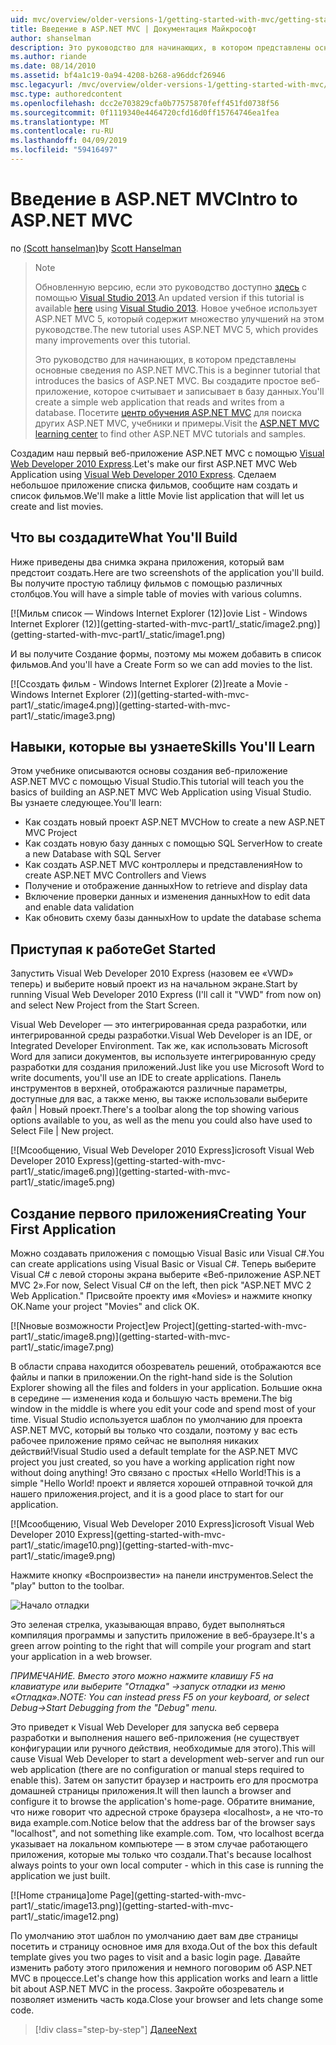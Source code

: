 ```yaml
---
uid: mvc/overview/older-versions-1/getting-started-with-mvc/getting-started-with-mvc-part1
title: Введение в ASP.NET MVC | Документация Майкрософт
author: shanselman
description: Это руководство для начинающих, в котором представлены основные сведения по ASP.NET MVC. Создание простого веб-приложения, которое считывает и записывает в базу данных.
ms.author: riande
ms.date: 08/14/2010
ms.assetid: bf4a1c19-0a94-4208-b268-a96ddcf26946
msc.legacyurl: /mvc/overview/older-versions-1/getting-started-with-mvc/getting-started-with-mvc-part1
msc.type: authoredcontent
ms.openlocfilehash: dcc2e703829cfa0b77575870feff451fd0738f56
ms.sourcegitcommit: 0f1119340e4464720cfd16d0ff15764746ea1fea
ms.translationtype: MT
ms.contentlocale: ru-RU
ms.lasthandoff: 04/09/2019
ms.locfileid: "59416497"
---
```

# <a name="intro-to-aspnet-mvc"></a><span data-ttu-id="a731c-104">Введение в ASP.NET MVC</span><span class="sxs-lookup"><span data-stu-id="a731c-104">Intro to ASP.NET MVC</span></span>

<span data-ttu-id="a731c-105">по [(Scott hanselman)](https://github.com/shanselman)</span><span class="sxs-lookup"><span data-stu-id="a731c-105">by [Scott Hanselman](https://github.com/shanselman)</span></span>

> > [!NOTE]
> > <span data-ttu-id="a731c-106">Обновленную версию, если это руководство доступно [здесь](../../getting-started/introduction/getting-started.md) с помощью [Visual Studio 2013](https://my.visualstudio.com/Downloads?q=visual%20studio%202013).</span><span class="sxs-lookup"><span data-stu-id="a731c-106">An updated version if this tutorial is available [here](../../getting-started/introduction/getting-started.md) using [Visual Studio 2013](https://my.visualstudio.com/Downloads?q=visual%20studio%202013).</span></span> <span data-ttu-id="a731c-107">Новое учебное использует ASP.NET MVC 5, который содержит множество улучшений на этом руководстве.</span><span class="sxs-lookup"><span data-stu-id="a731c-107">The new tutorial uses ASP.NET MVC 5, which provides many improvements over this tutorial.</span></span>
>
>
> <span data-ttu-id="a731c-108">Это руководство для начинающих, в котором представлены основные сведения по ASP.NET MVC.</span><span class="sxs-lookup"><span data-stu-id="a731c-108">This is a beginner tutorial that introduces the basics of ASP.NET MVC.</span></span> <span data-ttu-id="a731c-109">Вы создадите простое веб-приложение, которое считывает и записывает в базу данных.</span><span class="sxs-lookup"><span data-stu-id="a731c-109">You'll create a simple web application that reads and writes from a database.</span></span> <span data-ttu-id="a731c-110">Посетите [центр обучения ASP.NET MVC](../../../index.md) для поиска других ASP.NET MVC, учебники и примеры.</span><span class="sxs-lookup"><span data-stu-id="a731c-110">Visit the [ASP.NET MVC learning center](../../../index.md) to find other ASP.NET MVC tutorials and samples.</span></span>


<span data-ttu-id="a731c-111">Создадим наш первый веб-приложение ASP.NET MVC с помощью [Visual Web Developer 2010 Express](https://www.microsoft.com/express/Web/).</span><span class="sxs-lookup"><span data-stu-id="a731c-111">Let's make our first ASP.NET MVC Web Application using [Visual Web Developer 2010 Express](https://www.microsoft.com/express/Web/).</span></span> <span data-ttu-id="a731c-112">Сделаем небольшое приложение списка фильмов, сообщите нам создать и список фильмов.</span><span class="sxs-lookup"><span data-stu-id="a731c-112">We'll make a little Movie list application that will let us create and list movies.</span></span>

## <a name="what-youll-build"></a><span data-ttu-id="a731c-113">Что вы создадите</span><span class="sxs-lookup"><span data-stu-id="a731c-113">What You'll Build</span></span>

<span data-ttu-id="a731c-114">Ниже приведены два снимка экрана приложения, который вам предстоит создать.</span><span class="sxs-lookup"><span data-stu-id="a731c-114">Here are two screenshots of the application you'll build.</span></span> <span data-ttu-id="a731c-115">Вы получите простую таблицу фильмов с помощью различных столбцов.</span><span class="sxs-lookup"><span data-stu-id="a731c-115">You will have a simple table of movies with various columns.</span></span>

[![M<span data-ttu-id="a731c-116">ильм список — Windows Internet Explorer (12)]</span><span class="sxs-lookup"><span data-stu-id="a731c-116">ovie List - Windows Internet Explorer (12)]</span></span>(getting-started-with-mvc-part1/_static/image2.png)](getting-started-with-mvc-part1/_static/image1.png)

<span data-ttu-id="a731c-117">И вы получите Создание формы, поэтому мы можем добавить в список фильмов.</span><span class="sxs-lookup"><span data-stu-id="a731c-117">And you'll have a Create Form so we can add movies to the list.</span></span>

[![C<span data-ttu-id="a731c-118">создать фильм - Windows Internet Explorer (2)]</span><span class="sxs-lookup"><span data-stu-id="a731c-118">reate a Movie - Windows Internet Explorer (2)]</span></span>(getting-started-with-mvc-part1/_static/image4.png)](getting-started-with-mvc-part1/_static/image3.png)

## <a name="skills-youll-learn"></a><span data-ttu-id="a731c-119">Навыки, которые вы узнаете</span><span class="sxs-lookup"><span data-stu-id="a731c-119">Skills You'll Learn</span></span>

<span data-ttu-id="a731c-120">Этом учебнике описываются основы создания веб-приложение ASP.NET MVC с помощью Visual Studio.</span><span class="sxs-lookup"><span data-stu-id="a731c-120">This tutorial will teach you the basics of building an ASP.NET MVC Web Application using Visual Studio.</span></span> <span data-ttu-id="a731c-121">Вы узнаете следующее.</span><span class="sxs-lookup"><span data-stu-id="a731c-121">You'll learn:</span></span>

- <span data-ttu-id="a731c-122">Как создать новый проект ASP.NET MVC</span><span class="sxs-lookup"><span data-stu-id="a731c-122">How to create a new ASP.NET MVC Project</span></span>
- <span data-ttu-id="a731c-123">Как создать новую базу данных с помощью SQL Server</span><span class="sxs-lookup"><span data-stu-id="a731c-123">How to create a new Database with SQL Server</span></span>
- <span data-ttu-id="a731c-124">Как создать ASP.NET MVC контроллеры и представления</span><span class="sxs-lookup"><span data-stu-id="a731c-124">How to create ASP.NET MVC Controllers and Views</span></span>
- <span data-ttu-id="a731c-125">Получение и отображение данных</span><span class="sxs-lookup"><span data-stu-id="a731c-125">How to retrieve and display data</span></span>
- <span data-ttu-id="a731c-126">Включение проверки данных и изменения данных</span><span class="sxs-lookup"><span data-stu-id="a731c-126">How to edit data and enable data validation</span></span>
- <span data-ttu-id="a731c-127">Как обновить схему базы данных</span><span class="sxs-lookup"><span data-stu-id="a731c-127">How to update the database schema</span></span>

## <a name="get-started"></a><span data-ttu-id="a731c-128">Приступая к работе</span><span class="sxs-lookup"><span data-stu-id="a731c-128">Get Started</span></span>

<span data-ttu-id="a731c-129">Запустить Visual Web Developer 2010 Express (назовем ее «VWD» теперь) и выберите новый проект из на начальном экране.</span><span class="sxs-lookup"><span data-stu-id="a731c-129">Start by running Visual Web Developer 2010 Express (I'll call it "VWD" from now on) and select New Project from the Start Screen.</span></span>

<span data-ttu-id="a731c-130">Visual Web Developer — это интегрированная среда разработки, или интегрированной среды разработки.</span><span class="sxs-lookup"><span data-stu-id="a731c-130">Visual Web Developer is an IDE, or Integrated Developer Environment.</span></span> <span data-ttu-id="a731c-131">Так же, как использовать Microsoft Word для записи документов, вы используете интегрированную среду разработки для создания приложений.</span><span class="sxs-lookup"><span data-stu-id="a731c-131">Just like you use Microsoft Word to write documents, you'll use an IDE to create applications.</span></span> <span data-ttu-id="a731c-132">Панель инструментов в верхней, отображаются различные параметры, доступные для вас, а также меню, вы также использовали выберите файл | Новый проект.</span><span class="sxs-lookup"><span data-stu-id="a731c-132">There's a toolbar along the top showing various options available to you, as well as the menu you could also have used to Select File | New project.</span></span>

[![M<span data-ttu-id="a731c-133">сообщению, Visual Web Developer 2010 Express]</span><span class="sxs-lookup"><span data-stu-id="a731c-133">icrosoft Visual Web Developer 2010 Express]</span></span>(getting-started-with-mvc-part1/_static/image6.png)](getting-started-with-mvc-part1/_static/image5.png)

## <a name="creating-your-first-application"></a><span data-ttu-id="a731c-134">Создание первого приложения</span><span class="sxs-lookup"><span data-stu-id="a731c-134">Creating Your First Application</span></span>

<span data-ttu-id="a731c-135">Можно создавать приложения с помощью Visual Basic или Visual C#.</span><span class="sxs-lookup"><span data-stu-id="a731c-135">You can create applications using Visual Basic or Visual C#.</span></span> <span data-ttu-id="a731c-136">Теперь выберите Visual C# с левой стороны экрана выберите «Веб-приложение ASP.NET MVC 2».</span><span class="sxs-lookup"><span data-stu-id="a731c-136">For now, Select Visual C# on the left, then pick "ASP.NET MVC 2 Web Application."</span></span> <span data-ttu-id="a731c-137">Присвойте проекту имя «Movies» и нажмите кнопку ОК.</span><span class="sxs-lookup"><span data-stu-id="a731c-137">Name your project "Movies" and click OK.</span></span>

[![N<span data-ttu-id="a731c-138">новые возможности Project]</span><span class="sxs-lookup"><span data-stu-id="a731c-138">ew Project]</span></span>(getting-started-with-mvc-part1/_static/image8.png)](getting-started-with-mvc-part1/_static/image7.png)

<span data-ttu-id="a731c-139">В области справа находится обозреватель решений, отображаются все файлы и папки в приложении.</span><span class="sxs-lookup"><span data-stu-id="a731c-139">On the right-hand side is the Solution Explorer showing all the files and folders in your application.</span></span> <span data-ttu-id="a731c-140">Большие окна в середине — изменения кода и большую часть времени.</span><span class="sxs-lookup"><span data-stu-id="a731c-140">The big window in the middle is where you edit your code and spend most of your time.</span></span> <span data-ttu-id="a731c-141">Visual Studio используется шаблон по умолчанию для проекта ASP.NET MVC, который вы только что создали, поэтому у вас есть рабочее приложение прямо сейчас не выполняя никаких действий!</span><span class="sxs-lookup"><span data-stu-id="a731c-141">Visual Studio used a default template for the ASP.NET MVC project you just created, so you have a working application right now without doing anything!</span></span> <span data-ttu-id="a731c-142">Это связано с простых «Hello World!</span><span class="sxs-lookup"><span data-stu-id="a731c-142">This is a simple "Hello World!</span></span> <span data-ttu-id="a731c-143">проект и является хорошей отправной точкой для нашего приложения.</span><span class="sxs-lookup"><span data-stu-id="a731c-143">project, and it is a good place to start for our application.</span></span>

[![M<span data-ttu-id="a731c-144">сообщению, Visual Web Developer 2010 Express]</span><span class="sxs-lookup"><span data-stu-id="a731c-144">icrosoft Visual Web Developer 2010 Express]</span></span>(getting-started-with-mvc-part1/_static/image10.png)](getting-started-with-mvc-part1/_static/image9.png)

<span data-ttu-id="a731c-145">Нажмите кнопку «Воспроизвести» на панели инструментов.</span><span class="sxs-lookup"><span data-stu-id="a731c-145">Select the "play" button to the toolbar.</span></span>

![Начало отладки](getting-started-with-mvc-part1/_static/image11.png)

<span data-ttu-id="a731c-147">Это зеленая стрелка, указывающая вправо, будет выполняться компиляция программы и запустить приложение в веб-браузере.</span><span class="sxs-lookup"><span data-stu-id="a731c-147">It's a green arrow pointing to the right that will compile your program and start your application in a web browser.</span></span>

*<span data-ttu-id="a731c-148">ПРИМЕЧАНИЕ. Вместо этого можно нажмите клавишу F5 на клавиатуре или выберите "Отладка" -&gt;запуск отладки из меню «Отладка».</span><span class="sxs-lookup"><span data-stu-id="a731c-148">NOTE: You can instead press F5 on your keyboard, or select Debug-&gt;Start Debugging from the "Debug" menu.</span></span>*

<span data-ttu-id="a731c-149">Это приведет к Visual Web Developer для запуска веб сервера разработки и выполнения нашего веб-приложения (не существует конфигурации или ручного действия, необходимые для этого).</span><span class="sxs-lookup"><span data-stu-id="a731c-149">This will cause Visual Web Developer to start a development web-server and run our web application (there are no configuration or manual steps required to enable this).</span></span> <span data-ttu-id="a731c-150">Затем он запустит браузер и настроить его для просмотра домашней страницы приложения.</span><span class="sxs-lookup"><span data-stu-id="a731c-150">It will then launch a browser and configure it to browse the application's home-page.</span></span> <span data-ttu-id="a731c-151">Обратите внимание, что ниже говорит что адресной строке браузера «localhost», а не что-то вида example.com.</span><span class="sxs-lookup"><span data-stu-id="a731c-151">Notice below that the address bar of the browser says "localhost", and not something like example.com.</span></span> <span data-ttu-id="a731c-152">Том, что localhost всегда указывает на локальном компьютере — в этом случае работающего приложения, которые мы только что создали.</span><span class="sxs-lookup"><span data-stu-id="a731c-152">That's because localhost always points to your own local computer - which in this case is running the application we just built.</span></span>

[![H<span data-ttu-id="a731c-153">ome страница]</span><span class="sxs-lookup"><span data-stu-id="a731c-153">ome Page]</span></span>(getting-started-with-mvc-part1/_static/image13.png)](getting-started-with-mvc-part1/_static/image12.png)

<span data-ttu-id="a731c-154">По умолчанию этот шаблон по умолчанию дает вам две страницы посетить и страницу основное имя для входа.</span><span class="sxs-lookup"><span data-stu-id="a731c-154">Out of the box this default template gives you two pages to visit and a basic login page.</span></span> <span data-ttu-id="a731c-155">Давайте изменить работу этого приложения и немного поговорим об ASP.NET MVC в процессе.</span><span class="sxs-lookup"><span data-stu-id="a731c-155">Let's change how this application works and learn a little bit about ASP.NET MVC in the process.</span></span> <span data-ttu-id="a731c-156">Закройте обозреватель и позволяет изменить часть кода.</span><span class="sxs-lookup"><span data-stu-id="a731c-156">Close your browser and lets change some code.</span></span>

> [!div class="step-by-step"]
> [<span data-ttu-id="a731c-157">Далее</span><span class="sxs-lookup"><span data-stu-id="a731c-157">Next</span></span>](getting-started-with-mvc-part2.md)
